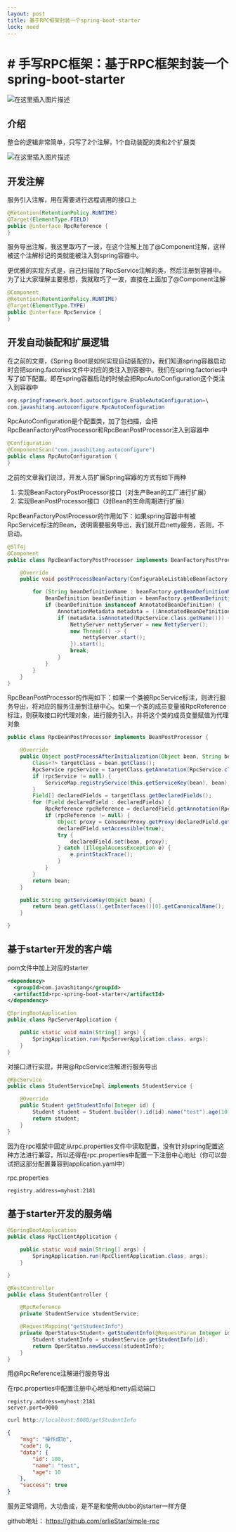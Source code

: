 ```yaml
---
layout: post
title: 基于RPC框架封装一个spring-boot-starter
lock: need
---
```


# # 手写RPC框架：基于RPC框架封装一个spring-boot-starter

![在这里插入图片描述](https://img-blog.csdnimg.cn/20210604162143120.jpg?)
## 介绍

整合的逻辑非常简单，只写了2个注解，1个自动装配的类和2个扩展类

![在这里插入图片描述](https://img-blog.csdnimg.cn/20210604162347685.png?)
## 开发注解
服务引入注解，用在需要进行远程调用的接口上
```java
@Retention(RetentionPolicy.RUNTIME)
@Target(ElementType.FIELD)
public @interface RpcReference {
}

```
服务导出注解，我这里取巧了一波，在这个注解上加了@Component注解，这样被这个注解标记的类就能被注入到spring容器中。

更优雅的实现方式是，自己扫描加了RpcService注解的类，然后注册到容器中。为了让大家理解主要思想，我就取巧了一波，直接在上面加了@Component注解
```java
@Component
@Retention(RetentionPolicy.RUNTIME)
@Target(ElementType.TYPE)
public @interface RpcService {
}
```

## 开发自动装配和扩展逻辑
在之前的文章，《Spring Boot是如何实现自动装配的》，我们知道spring容器启动时会把spring.factories文件中对应的类注入到容器中。我们在spring.factories中写了如下配置。即在spring容器启动的时候会把RpcAutoConfiguration这个类注入到容器中

```java
org.springframework.boot.autoconfigure.EnableAutoConfiguration=\
com.javashitang.autoconfigure.RpcAutoConfiguration
```

RpcAutoConfiguration是个配置类，加了包扫描，会把RpcBeanFactoryPostProcessor和RpcBeanPostProcessor注入到容器中

```java
@Configuration
@ComponentScan("com.javashitang.autoconfigure")
public class RpcAutoConfiguration {
}
```
之前的文章我们说过，开发人员扩展Spring容器的方式有如下两种

1. 实现BeanFactoryPostProcessor接口（对生产Bean的工厂进行扩展）
2. 实现BeanPostProcessor接口（对Bean的生命周期进行扩展）

RpcBeanFactoryPostProcessor的作用如下：如果spring容器中有被RpcService标注的Bean，说明需要服务导出，我们就开启netty服务，否则，不启动。
```java
@Slf4j
@Component
public class RpcBeanFactoryPostProcessor implements BeanFactoryPostProcessor {

    @Override
    public void postProcessBeanFactory(ConfigurableListableBeanFactory beanFactory) throws BeansException {

        for (String beanDefinitionName : beanFactory.getBeanDefinitionNames()) {
            BeanDefinition beanDefinition = beanFactory.getBeanDefinition(beanDefinitionName);
            if (beanDefinition instanceof AnnotatedBeanDefinition) {
                AnnotationMetadata metadata = ((AnnotatedBeanDefinition) beanDefinition).getMetadata();
                if (metadata.isAnnotated(RpcService.class.getName())) {
                    NettyServer nettyServer = new NettyServer();
                    new Thread(() -> {
                        nettyServer.start();
                    }).start();
                    break;
                }
            }
        }
    }
}
```
RpcBeanPostProcessor的作用如下：如果一个类被RpcService标注，则进行服务导出，将对应的服务注册到注册中心。如果一个类的成员变量被RpcReference标注，则获取接口的代理对象，进行服务引入，并将这个类的成员变量赋值为代理对象

```java
public class RpcBeanPostProcessor implements BeanPostProcessor {

    @Override
    public Object postProcessAfterInitialization(Object bean, String beanName) throws BeansException {
        Class<?> targetClass = bean.getClass();
        RpcService rpcService = targetClass.getAnnotation(RpcService.class);
        if (rpcService != null) {
            ServiceMap.registryService(this.getServiceKey(bean), bean);
        }
        Field[] declaredFields = targetClass.getDeclaredFields();
        for (Field declaredField : declaredFields) {
            RpcReference rpcReference = declaredField.getAnnotation(RpcReference.class);
            if (rpcReference != null) {
                Object proxy = ConsumerProxy.getProxy(declaredField.getType());
                declaredField.setAccessible(true);
                try {
                    declaredField.set(bean, proxy);
                } catch (IllegalAccessException e) {
                    e.printStackTrace();
                }
            }
        }
        return bean;
    }

    public String getServiceKey(Object bean) {
        return bean.getClass().getInterfaces()[0].getCanonicalName();
    }

}
```

## 基于starter开发的客户端
pom文件中加上对应的starter

```xml
<dependency>
  <groupId>com.javashitang</groupId>
  <artifactId>rpc-spring-boot-starter</artifactId>
</dependency>
```

```java
@SpringBootApplication
public class RpcServerApplication {

    public static void main(String[] args) {
        SpringApplication.run(RpcServerApplication.class, args);
    }
}
```
对接口进行实现，并用@RpcService注解进行服务导出
```java
@RpcService
public class StudentServiceImpl implements StudentService {

    @Override
    public Student getStudentInfo(Integer id) {
        Student student = Student.builder().id(id).name("test").age(10).build();
        return student;
    }
}
```
因为在rpc框架中固定从rpc.properties文件中读取配置，没有针对spring配置这种方法进行兼容，所以还得在rpc.properties中配置一下注册中心地址（你可以尝试把这部分配置兼容到application.yaml中）

rpc.properties

```properties
registry.address=myhost:2181
```

## 基于starter开发的服务端

```java
@SpringBootApplication
public class RpcClientApplication {

    public static void main(String[] args) {
        SpringApplication.run(RpcClientApplication.class, args);
    }

}
```

```java
@RestController
public class StudentController {

    @RpcReference
    private StudentService studentService;

    @RequestMapping("getStudentInfo")
    private OperStatus<Student> getStudentInfo(@RequestParam Integer id) {
        Student studentInfo = studentService.getStudentInfo(id);
        return OperStatus.newSuccess(studentInfo);
    }
}
```
用@RpcReference注解进行服务导出

在rpc.properties中配置注册中心地址和netty启动端口

```properties
registry.address=myhost:2181
server.port=9000
```
```java
curl http://localhost:8080/getStudentInfo
```

```json
{
    "msg": "操作成功",
    "code": 0,
    "data": {
        "id": 100,
        "name": "test",
        "age": 10
    },
    "success": true
}
```

服务正常调用，大功告成，是不是和使用dubbo的starter一样方便

github地址：
https://github.com/erlieStar/simple-rpc